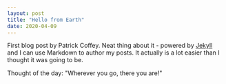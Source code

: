 ```yaml
---
layout: post
title: "Hello from Earth"
date: 2020-04-09
---
```


First blog post by Patrick Coffey. 
Neat thing about it - powered by [Jekyll](http://jekyllrb.com) and I can use Markdown to author my posts. 
It actually is a lot easier than I thought it was going to be.

Thought of the day: "Wherever you go, there you are!"

